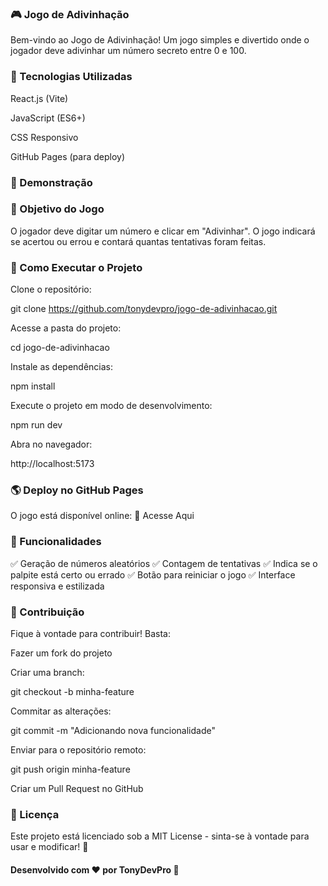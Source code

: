 ### 🎮 Jogo de Adivinhação

Bem-vindo ao Jogo de Adivinhação! Um jogo simples e divertido onde o jogador deve adivinhar um número secreto entre 0 e 100.

### 🚀 Tecnologias Utilizadas

React.js (Vite)

JavaScript (ES6+)

CSS Responsivo

GitHub Pages (para deploy)

### 📸 Demonstração



### 🎯 Objetivo do Jogo

O jogador deve digitar um número e clicar em "Adivinhar". O jogo indicará se acertou ou errou e contará quantas tentativas foram feitas.

### 🔧 Como Executar o Projeto

Clone o repositório:

git clone https://github.com/tonydevpro/jogo-de-adivinhacao.git

Acesse a pasta do projeto:

cd jogo-de-adivinhacao

Instale as dependências:

npm install

Execute o projeto em modo de desenvolvimento:

npm run dev

Abra no navegador:

http://localhost:5173

### 🌎 Deploy no GitHub Pages

O jogo está disponível online:
🔗 Acesse Aqui

### 📌 Funcionalidades

✅ Geração de números aleatórios
✅ Contagem de tentativas
✅ Indica se o palpite está certo ou errado
✅ Botão para reiniciar o jogo
✅ Interface responsiva e estilizada

### 🤝 Contribuição

Fique à vontade para contribuir! Basta:

Fazer um fork do projeto

Criar uma branch:

git checkout -b minha-feature

Commitar as alterações:

git commit -m "Adicionando nova funcionalidade"

Enviar para o repositório remoto:

git push origin minha-feature

Criar um Pull Request no GitHub

### 📜 Licença

Este projeto está licenciado sob a MIT License - sinta-se à vontade para usar e modificar! 🎉

#### Desenvolvido com ❤️ por TonyDevPro 🚀
